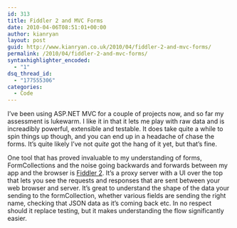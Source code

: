 ```yaml
---
id: 313
title: Fiddler 2 and MVC Forms
date: 2010-04-06T08:51:01+00:00
author: kianryan
layout: post
guid: http://www.kianryan.co.uk/2010/04/fiddler-2-and-mvc-forms/
permalink: /2010/04/fiddler-2-and-mvc-forms/
syntaxhighlighter_encoded:
  - "1"
dsq_thread_id:
  - "177555306"
categories:
  - Code
---
```

I’ve been using ASP.NET MVC for a couple of projects now, and so far my assessment is lukewarm. I like it in that it lets me play with raw data and is increadibly powerful, extensible and testable. It does take quite a while to spin things up though, and you can end up in a headache of chase the forms. It’s quite likely I’ve not _quite_ got the hang of it yet, but that’s fine.

One tool that has proved invaluable to my understanding of forms, FormCollections and the noise going backwards and forwards between my app and the browser is [Fiddler 2](http://www.fiddler2.com/fiddler2/). It’s a proxy server with a UI over the top that lets you see the requests and responses that are sent between your web browser and server. It’s great to understand the shape of the data your sending to the formCollection, whether various fields are sending the right name, checking that JSON data as it’s coming back etc. In no respect should it replace testing, but it makes understanding the flow significantly easier.